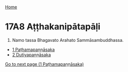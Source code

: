 
[Home](/)

# 17A8 Aṭṭhakanipātapāḷi

1. Namo tassa Bhagavato Arahato Sammāsambuddhassa.

* [1 Paṭhamapaṇṇāsaka](1.md)
* [2 Dutiyapaṇṇāsaka](2.md)

[Go to next page (1 Paṭhamapaṇṇāsaka)](1.md)


